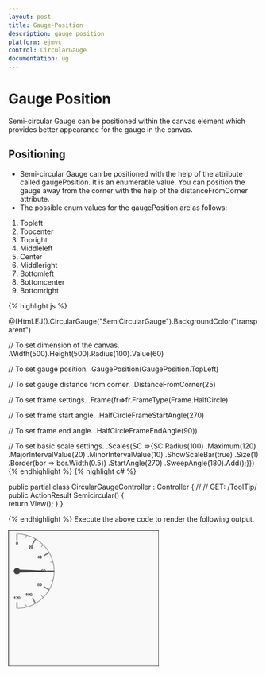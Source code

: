 ```yaml
---
layout: post
title: Gauge-Position
description: gauge position
platform: ejmvc
control: CircularGauge
documentation: ug
---
```


# Gauge Position

Semi-circular Gauge can be positioned within the canvas element which provides better appearance for the gauge in the canvas.

## Positioning

* Semi-circular Gauge can be positioned with the help of the attribute called gaugePosition. It is an enumerable value. You can position the gauge away from the corner with the help of the distanceFromCorner attribute. 
* The possible enum values for the gaugePosition are as follows:
1. Topleft
2. Topcenter
3. Topright
4. Middleleft
5. Center
6. Middleright
7. Bottomleft
8. Bottomcenter
9. Bottomright



{% highlight js %}

@(Html.EJ().CircularGauge("SemiCircularGauge").BackgroundColor("transparent")

// To set dimension of the canvas.
.Width(500).Height(500).Radius(100).Value(60)

// To set gauge position.
.GaugePosition(GaugePosition.TopLeft)

// To set gauge distance from corner.
.DistanceFromCorner(25)

// To set frame settings.
.Frame(fr=>fr.FrameType(Frame.HalfCircle)

// To set frame start angle.
.HalfCircleFrameStartAngle(270)

// To set frame end angle.
.HalfCircleFrameEndAngle(90))

// To set basic scale settings.
.Scales(SC =>{SC.Radius(100)
				.Maximum(120)
				.MajorIntervalValue(20)
				.MinorIntervalValue(10)
				.ShowScaleBar(true)
				.Size(1)
				.Border(bor => bor.Width(0.5))
				.StartAngle(270)
				.SweepAngle(180).Add();}))
{% endhighlight %}
{% highlight c# %}

public partial class CircularGaugeController : Controller
{
     //        // GET: /ToolTip/        
	 public ActionResult Semicircular()
	 {           
		return View();
     }
}

{% endhighlight %}
Execute the above code to render the following output.

![](Gauge-Position_images/Gauge-Position_img1.png)



